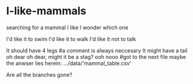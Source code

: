 # I-like-mammals
searching for a mammal I like
I wonder which one

I'd like it to swim
I'd like it to walk
I'd like it not to talk

It should have 4 legs
#a comment is always neccesary
It might have a tail
oh dear oh dear, might it be a stag?
ooh nooo
#got to the next file
maybe the anwser lies herein: .../data/'mammal_table.csv'

Are all the branches gone?
